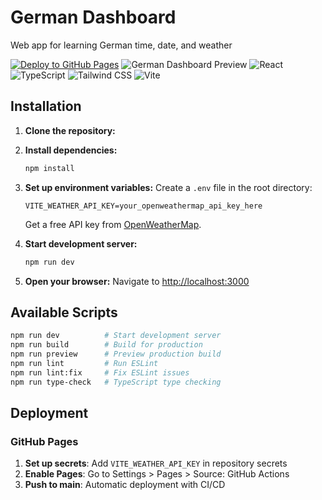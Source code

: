 # German Dashboard

Web app for learning German time, date, and weather

[![Deploy to GitHub Pages](https://github.com/mirmousaviii/german-dashboard/actions/workflows/deploy.yml/badge.svg)](https://github.com/mirmousaviii/german-dashboard/actions/workflows/deploy.yml)
![German Dashboard Preview](https://img.shields.io/badge/Status-Production%20Ready-brightgreen)
![React](https://img.shields.io/badge/React-18.2.0-blue)
![TypeScript](https://img.shields.io/badge/TypeScript-5.2.2-blue)
![Tailwind CSS](https://img.shields.io/badge/Tailwind%20CSS-3.3.5-38B2AC)
![Vite](https://img.shields.io/badge/Vite-5.0.0-646CFF)

## Installation

1. **Clone the repository:**
2. **Install dependencies:**

   ```bash
   npm install
   ```

3. **Set up environment variables:**
   Create a `.env` file in the root directory:

   ```env
   VITE_WEATHER_API_KEY=your_openweathermap_api_key_here
   ```

   Get a free API key from [OpenWeatherMap](https://openweathermap.org/api).

4. **Start development server:**

   ```bash
   npm run dev
   ```

5. **Open your browser:**
   Navigate to [http://localhost:3000](http://localhost:3000)

## Available Scripts

```bash
npm run dev          # Start development server
npm run build        # Build for production
npm run preview      # Preview production build
npm run lint         # Run ESLint
npm run lint:fix     # Fix ESLint issues
npm run type-check   # TypeScript type checking
```

## Deployment

### GitHub Pages

1. **Set up secrets**: Add `VITE_WEATHER_API_KEY` in repository secrets
2. **Enable Pages**: Go to Settings > Pages > Source: GitHub Actions
3. **Push to main**: Automatic deployment with CI/CD
